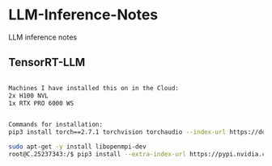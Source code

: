 # LLM-Inference-Notes
LLM inference notes

## TensorRT-LLM
```bash

Machines I have installed this on in the Cloud:
2x H100 NVL
1x RTX PRO 6000 WS


Commands for installation:
pip3 install torch==2.7.1 torchvision torchaudio --index-url https://download.pytorch.org/whl/cu128

sudo apt-get -y install libopenmpi-dev
root@C.25237343:/$ pip3 install --extra-index-url https://pypi.nvidia.com/ tensorrt-llm
```
